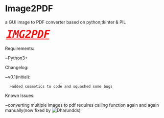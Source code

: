 # Image2PDF
a GUI image to PDF converter based on python,tkinter & PIL


![alt text](https://github.com/HrithikMJ/Image2PDF/blob/main/Logo.png?raw=true)

Requirements:


   ~Python3+



Changelog:

   ~v0.1(initial):

      >added cosmetics to code and squashed some bugs  




Known Issues:

   ~converting multiple images to pdf requires calling function again and again manually(now fixed by ![Dharundds](https://github.com/Dharundds))
